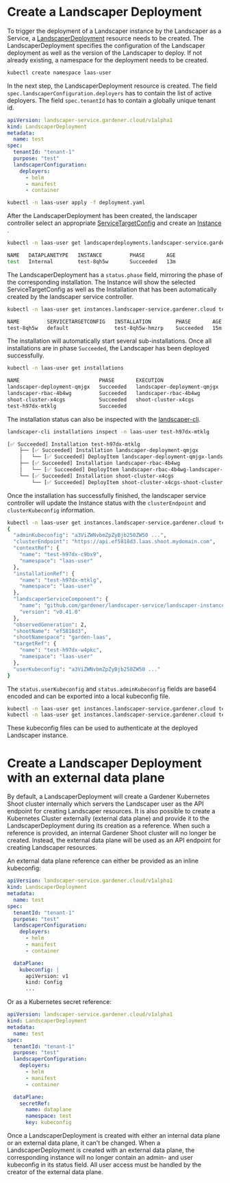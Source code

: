 <!--
SPDX-FileCopyrightText: 2022 "SAP SE or an SAP affiliate company and Gardener contributors"

SPDX-License-Identifier: Apache-2.0
-->

# Create a Landscaper Deployment

To trigger the deployment of a Landscaper instance by the Landscaper as a Service, 
a [LandscaperDeployment](../usage/LandscaperDeployments.md) resource needs to be created.
The LandscaperDeployment specifies the configuration of the Landscaper deployment as well as the version of the Landscaper to deploy.
If not already existing, a namespace for the deployment needs to be created.

```sh
kubectl create namespace laas-user
```

In the next step, the LandscaperDeployment resource is created. The field `spec.landscaperConfiguration.deployers` has to contain the list of active deployers.
The field `spec.tenantId` has to contain a globally unique tenant id.

```yaml
apiVersion: landscaper-service.gardener.cloud/v1alpha1
kind: LandscaperDeployment
metadata:
  name: test
spec:
  tenantId: "tenant-1"
  purpose: "test"
  landscaperConfiguration:
    deployers:
      - helm
      - manifest
      - container
```

```sh
kubectl -n laas-user apply -f deployment.yaml
```

After the LandscaperDeployment has been created, the landscaper controller select an appropriate [ServiceTargetConfig](../usage/ServiceTargetConfigs.md) and create an [Instance](../usage/Instances.md) .

```sh
kubectl -n laas-user get landscaperdeployments.landscaper-service.gardener.cloud test

NAME   DATAPLANETYPE   INSTANCE         PHASE       AGE
test   Internal        test-8qh5w       Succeeded   13m
```

The LandscaperDeployment has a `status.phase` field, mirroring the phase of the corresponding installation.
The Instance will show the selected ServiceTargetConfig as well as the Installation that has been automatically created by the landscaper service controller.

```sh
kubectl -n laas-user get instances.landscaper-service.gardener.cloud test-8qh5w

NAME         SERVICETARGETCONFIG   INSTALLATION        PHASE       AGE
test-8qh5w   default               test-8qh5w-hmzrp    Succeeded   15m
```

The installation will automatically start several sub-installations. Once all installations are in phase `Succeeded`, the Landscaper has been deployed successfully.

```sh
kubectl -n laas-user get installations 

NAME                          PHASE       EXECUTION                     AGE
landscaper-deployment-qmjgx   Succeeded   landscaper-deployment-qmjgx   11m
landscaper-rbac-4b4wg         Succeeded   landscaper-rbac-4b4wg         11m
shoot-cluster-x4cgs           Succeeded   shoot-cluster-x4cgs           11m
test-h97dx-mtklg              Succeeded                                 11m

```

The installation status can also be inspected with the [landscaper-cli](https://github.com/gardener/landscapercli).

```sh
landscaper-cli installations inspect -n laas-user test-h97dx-mtklg

[✅ Succeeded] Installation test-h97dx-mtklg
    ├── [✅ Succeeded] Installation landscaper-deployment-qmjgx
    │   └── [✅ Succeeded] DeployItem landscaper-deployment-qmjgx-landscaper-6df5f
    ├── [✅ Succeeded] Installation landscaper-rbac-4b4wg
    │   └── [✅ Succeeded] DeployItem landscaper-rbac-4b4wg-landscaper-rbac-4dkm9
    └── [✅ Succeeded] Installation shoot-cluster-x4cgs
        └── [✅ Succeeded] DeployItem shoot-cluster-x4cgs-shoot-cluster-qppwx

```

Once the installation has successfully finished, the landscaper service controller will update the Instance status with the `clusterEndpoint` and `clusterKubeconfig` information.

```sh
kubectl -n laas-user get instances.landscaper-service.gardener.cloud test-h97dx -o jsonpath="{.status}" | jq
{
  "adminKubeconfig": "a3ViZWNvbmZpZyBjb250ZW50 ...",
  "clusterEndpoint": "https://api.ef5818d3.laas.shoot.mydomain.com",
  "contextRef": {
    "name": "test-h97dx-c9bx9",
    "namespace": "laas-user"
  },
  "installationRef": {
    "name": "test-h97dx-mtklg",
    "namespace": "laas-user"
  },
  "landscaperServiceComponent": {
    "name": "github.com/gardener/landscaper-service/landscaper-instance",
    "version": "v0.41.0"
  },
  "observedGeneration": 2,
  "shootName": "ef5818d3",
  "shootNamespace": "garden-laas",
  "targetRef": {
    "name": "test-h97dx-w4pkc",
    "namespace": "laas-user"
  },
  "userKubeconfig": "a3ViZWNvbmZpZyBjb250ZW50 ..."
}
```

The `status.userKubeconfig` and `status.adminKubeconfig` fields are base64 encoded and can be exported into a local kubeconfig file.

```sh
kubectl -n laas-user get instances.landscaper-service.gardener.cloud test-8qh5w -o jsonpath="{.status.userKubeconfig}" | base64 -d > user-kubeconfig.yaml
kubectl -n laas-user get instances.landscaper-service.gardener.cloud test-8qh5w -o jsonpath="{.status.adminKubeconfig}" | base64 -d > admin-kubeconfig.yaml
```

These kubeconfig files can be used to authenticate at the deployed Landscaper instance.

# Create a Landscaper Deployment with an external data plane

By default, a LandscaperDeployment will create a Gardener Kubernetes Shoot cluster internally which servers the Landscaper user as the API endpoint for creating Landscaper resources.
It is also possible to create a Kubernetes Cluster externally (external data plane) and provide it to the LandscaperDeployment during its creation as a reference.
When such a reference is provided, an internal Gardener Shoot cluster will no longer be created. Instead, the external data plane will be used as an API endpoint for creating Landscaper resources.

An external data plane reference can either be provided as an inline kubeconfig:

```yaml
apiVersion: landscaper-service.gardener.cloud/v1alpha1
kind: LandscaperDeployment
metadata:
  name: test
spec:
  tenantId: "tenant-1"
  purpose: "test"
  landscaperConfiguration:
    deployers:
      - helm
      - manifest
      - container

  dataPlane:
    kubeconfig: |
      apiVersion: v1
      kind: Config
      ...
```

Or as a Kubernetes secret reference:

```yaml
apiVersion: landscaper-service.gardener.cloud/v1alpha1
kind: LandscaperDeployment
metadata:
  name: test
spec:
  tenantId: "tenant-1"
  purpose: "test"
  landscaperConfiguration:
    deployers:
      - helm
      - manifest
      - container

  dataPlane:
    secretRef:
      name: dataplane
      namespace: test
      key: kubeconfig
```

Once a LandscaperDeployment is created with either an internal data plane or an external data plane, it can't be changed.
When a LandscaperDeployment is created with an external data plane, the corresponding instance will no longer contain an
admin- and user kubeconfig in its status field. All user access must be handled by the creator of the external data plane.